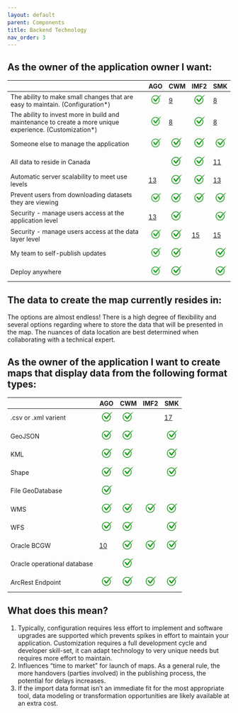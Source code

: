 ```yaml
---
layout: default
parent: Components
title: Backend Technology
nav_order: 3
---
```







## As the owner of the application owner I want:

|                                                                                                        |AGO                                   | CWM                                | IMF2                                 |SMK                                   |
|--------------------------------------------------------------------------------------------------------|--------------------------------------| -----------------------------------|--------------------------------------|--------------------------------------|
|The ability to make small changes that are easy to maintain. (Configuration*)                           |![](assets/images/check.jpg)          |[9](footnotes.html#9)|![](assets/images/check.jpg)          |[8](footnotes.html#8 ) |
|The ability to invest more in build and maintenance to create a more unique experience. (Customization*)|![](assets/images/check.jpg)          |[8](footnotes.html#8)|![](assets/images/check.jpg)          |[8](footnotes.html#8 ) |
|Someone else to manage the application                                                                  |![](assets/images/check.jpg)          |![](assets/images/check.jpg)        |![](assets/images/check.jpg)          |![](assets/images/check.jpg)          |
|All data to reside in Canada                                                                            |                                      |![](assets/images/check.jpg)        |![](assets/images/check.jpg)          |[11](footnotes.html#11)| 
|Automatic server scalability to meet use levels                                                         |[13](footnotes.html#13)|![](assets/images/check.jpg)        |![](assets/images/check.jpg)          |[13](footnotes.html#13)|
|Prevent users from downloading datasets they are viewing                                                |![](assets/images/check.jpg)          |![](assets/images/check.jpg)        |![](assets/images/check.jpg)          |![](assets/images/check.jpg)          |
|Security - manage users access at the application level                                                 |[13](footnotes.html#14)|![](assets/images/check.jpg)        |                                      |![](assets/images/check.jpg)          |
|Security - manage users access at the data layer level                                                  |![](assets/images/check.jpg)          |![](assets/images/check.jpg)        |[15](footnotes.html#15)|[15](footnotes.html#15)|
|My team to self-publish updates                                                                       |![](assets/images/check.jpg)          |![](assets/images/check.jpg)        |                                      |![](assets/images/check.jpg)          |
|Deploy anywhere                                                                                       |![](assets/images/check.jpg)          |![](assets/images/check.jpg)        |                                      |![](assets/images/check.jpg)          |


## The data to create the map currently resides in:
The options are almost endless! There is a high degree of flexibility and several options
regarding where to store the data that will be presented in the map. The nuances of data
location are best determined when collaborating with a technical expert.

## As the owner of the application I want to create maps that display data from the following format types: 

|                             |AGO                         | CWM                        | IMF2                       |SMK                         |
|-----------------------------|----------------------------|----------------------------|----------------------------|----------------------------|
|.csv or .xml varient         |![](assets/images/check.jpg)|![](assets/images/check.jpg)|                            |[17](footnotes.html#17)     |
|GeoJSON                      |![](assets/images/check.jpg)|![](assets/images/check.jpg)|                            |![](assets/images/check.jpg)|                         |
|KML                          |![](assets/images/check.jpg)|![](assets/images/check.jpg)|                            |![](assets/images/check.jpg)|
|Shape                        |![](assets/images/check.jpg)|![](assets/images/check.jpg)|                            |![](assets/images/check.jpg)|
|File GeoDatabase             |![](assets/images/check.jpg)|                            |                            |                            |
|WMS                          |![](assets/images/check.jpg)|![](assets/images/check.jpg)|![](assets/images/check.jpg)|![](assets/images/check.jpg)|
|WFS                          |![](assets/images/check.jpg)|![](assets/images/check.jpg)|                            |![](assets/images/check.jpg)|          
|Oracle BCGW                  |[10](footnotes.html#10)     |![](assets/images/check.jpg)|![](assets/images/check.jpg)|![](assets/images/check.jpg)|
|Oracle operational database  |                            |![](assets/images/check.jpg)|                            |                            |
|ArcRest Endpoint             |![](assets/images/check.jpg)|![](assets/images/check.jpg)|![](assets/images/check.jpg)|![](assets/images/check.jpg)|

## What does this mean?
1. Typically, configuration requires less effort to implement and software upgrades are supported which
prevents spikes in effort to maintain your application. Customization requires a full development cycle and
developer skill-set, it can adapt technology to very unique needs but requires more effort to maintain.
2. Influences “time to market” for launch of maps. As a general rule, the more handovers (parties involved) in
the publishing process, the potential for delays increases.
3. If the import data format isn’t an immediate fit for the most appropriate tool, data modeling or transformation
opportunities are likely available at an extra cost.
